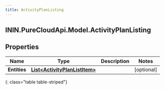 ```yaml
---
title: ActivityPlanListing
---
```

## ININ.PureCloudApi.Model.ActivityPlanListing

## Properties

|Name | Type | Description | Notes|
|------------ | ------------- | ------------- | -------------|
| **Entities** | [**List&lt;ActivityPlanListItem&gt;**](ActivityPlanListItem.html) |  | [optional] |
{: class="table table-striped"}


